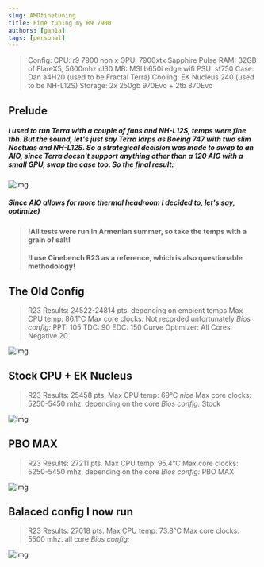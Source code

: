 ```yaml
---
slug: AMDfinetuning
title: Fine tuning my R9 7900
authors: [gan1a]
tags: [personal]
---
```


>Config:
>CPU: r9 7900 non x 
>GPU: 7900xtx Sapphire Pulse
>RAM: 32GB of FlareX5, 5600mhz cl30
>MB: MSI b650i edge wifi
>PSU: sf750
>Case: Dan a4H20 (used to be Fractal Terra)
>Cooling: EK Nucleus 240 (used to be NH-L12S)
>Storage: 2x 250gb 970Evo + 2tb 870Evo

## Prelude
##### I used to run Terra with a couple of fans and NH-L12S, temps were fine tbh. But the sound, let's just say Terra larps as Boeing 747 with two slim Noctuas and NH-L12S. So a strategical decision was made to swap to an AIO, since Terra doesn't support anything other than a 120 AIO with a small GPU, swap the case too. So the final result:

![img](https://i.imgur.com/stQszle.jpg)

##### Since AIO allows for more thermal headroom I decided to, let's say, optimize)

> #### !All tests were run in Armenian summer, so take the temps with a grain of salt!
> #### !I use Cinebench R23 as a reference, which is also questionable methodology!

## The Old Config

>R23 Results: 24522-24814 pts. depending on embient temps
>Max CPU temp: 86.1°C
>Max core clocks: Not recorded unfortunately
>_Bios config:_
>PPT: 105
>TDC: 90
>EDC: 150
>Curve Optimizer: All Cores Negative
>20

![img](https://i.imgur.com/Uut0YPW.png)

## Stock CPU + EK Nucleus 

>R23 Results: 25458 pts. 
>Max CPU temp: 69°C _nice_
>Max core clocks: 5250-5450 mhz. depending on the core
>_Bios config:_
>Stock

![img](https://i.imgur.com/W9vyAZA.png)

## PBO MAX

>R23 Results: 27211 pts.
>Max CPU temp: 95.4°C
>Max core clocks: 5250-5450 mhz. depending on the core
>_Bios config:_
>PBO MAX

![img](https://i.imgur.com/kW9xOJ0.png)

## Balaced config I now run

>R23 Results: 27018 pts.
>Max CPU temp: 73.8°C
>Max core clocks: 5500 mhz. all core
>_Bios config:_
> 

![img](https://i.imgur.com/BfioYmW.png)